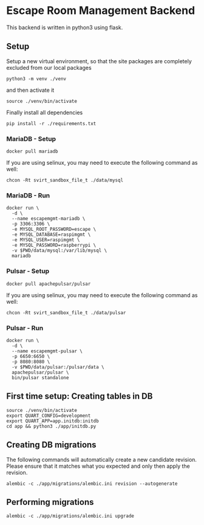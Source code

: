 # Escape Room Management Backend
This backend is written in python3 using flask.

## Setup

Setup a new virtual environment, so that the site packages are completely excluded from our local packages

    python3 -m venv ./venv

and then activate it

    source ./venv/bin/activate

Finally install all dependencies

    pip install -r ./requirements.txt


### MariaDB - Setup

    docker pull mariadb

If you are using selinux, you may need to execute the following command as
well:

    chcon -Rt svirt_sandbox_file_t ./data/mysql

### MariaDB - Run

    docker run \
      -d \
      --name escapemgmt-mariadb \
      -p 3306:3306 \
      -e MYSQL_ROOT_PASSWORD=escape \
      -e MYSQL_DATABASE=raspimgmt \
      -e MYSQL_USER=raspimgmt \
      -e MYSQL_PASSWORD=raspberrypi \
      -v $PWD/data/mysql:/var/lib/mysql \
      mariadb

### Pulsar - Setup

    docker pull apachepulsar/pulsar

If you are using selinux, you may need to execute the following command as
well:

    chcon -Rt svirt_sandbox_file_t ./data/pulsar

### Pulsar - Run

    docker run \
      -d \
      --name escapemgmt-pulsar \
      -p 6650:6650 \
      -p 8080:8080 \
      -v $PWD/data/pulsar:/pulsar/data \
      apachepulsar/pulsar \
      bin/pulsar standalone

## First time setup: Creating tables in DB

    source ./venv/bin/activate
    export QUART_CONFIG=development
    export QUART_APP=app.initdb:initdb
    cd app && python3 ./app/initdb.py

## Creating DB migrations

The following commands will automatically create a new candidate revision.
Please ensure that it matches what you expected and only then apply the
revision.

    alembic -c ./app/migrations/alembic.ini revision --autogenerate

## Performing migrations
    alembic -c ./app/migrations/alembic.ini upgrade
